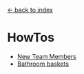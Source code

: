 [<- back to index](../README.md)

# HowTos

- [New Team Members](new-team-member.md)
- [Bathroom baskets](bathroom-baskets.md)

